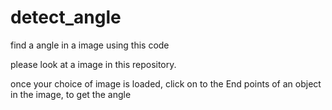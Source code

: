 # detect_angle



find a angle in a  image using this code 

please look at a  image in this repository.


once your choice of image is loaded, click on to the End points of an object in the image, to get the angle 
